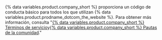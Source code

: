 {% data variables.product.company_short %} proporciona un código de conducta básico para todos los que utilizan {% data variables.product.prodname_dotcom_the_website %}. Para obtener más información, consulta "[{% data variables.product.company_short %} Términos de servicio](/github/site-policy/github-terms-of-service)y[{% data variables.product.company_short %} Pautas de la comunidad](/github/site-policy/github-community-guidelines)."
